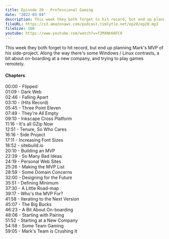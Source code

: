 ```yaml
---
title: Episode 20 - Professional Gaming
date: "2022-03-04"
description: This week they both forget to hit record, but end up planning Mark's MVP of his side-project. Along the way there's some Windows / Linux contrasts, a bit about on-boarding at a new company, and trying to play games remotely.
fileURL: https://s3.amazonaws.com/podcast.timlytle.net/ep20/ep20.mp3
fileSize: 100
youtube: https://www.youtube.com/watch?v=f2MXNk66FC0
---
```


This week they both forget to hit record, but end up planning Mark's MVP of his side-project. Along the way there's some Windows / Linux contrasts, a bit about on-boarding at a new company, and trying to play games remotely.

#### Chapters

00:00 - Flipped  
01:09 - Dark Web  
02:46 - Falling Apart  
03:10 - (Hits Record)  
05:45 - Three Point Eleven  
07:49 - They're All Empty  
09:10 - Inkscape Cross Platform  
11:16 - It's all GZip Now  
12:51 - Tenure, So Who Cares  
16:16 - Side Project  
17:11 - Increasing Font Sizes  
18:52 - sitebuild.io  
20:10 - Building an MVP  
22:39 - So Many Bad Ideas  
24:19 - Personal Web Sites  
25:26 - Making the MVP List  
28:59 - Some Domain Concerns  
32:00 - Designing for the Future  
35:51 - Defining Minimum  
37:30 - A Little Road-map  
39:17 - Who's the MVP For?  
41:58 - Iterating to the Next Version  
45:07 - The Big Bucks  
46:23 - A Bit About On-boarding  
48:06 - Starting with Pairing  
51:52 - Starting at a New Company  
54:58 - Some Team Gaming  
59:05 - Mark's Team is Crushing It  
